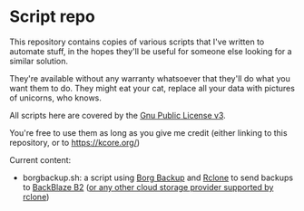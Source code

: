 # Script repo

This repository contains copies of various scripts that I've written to automate stuff, in the hopes they'll be useful for someone else looking for a similar solution.

They're available without any warranty whatsoever that they'll do what you want them to do. They might eat your cat, replace all your data with pictures of unicorns, who knows.

All scripts here are covered by the [Gnu Public License v3](https://www.gnu.org/licenses/gpl-3.0.en.html).

You're free to use them as long as you give me credit (either linking to this repository, or to https://kcore.org/) 

Current content:
* borgbackup.sh: a script using [Borg Backup](https://borgbackup.readthedocs.io) and [Rclone](https://rclone.org) to send backups to [BackBlaze B2](https://www.backblaze.com/b2/cloud-storage.html) ([or any other cloud storage provider supported by rclone](http://rclone.org/overview/))
